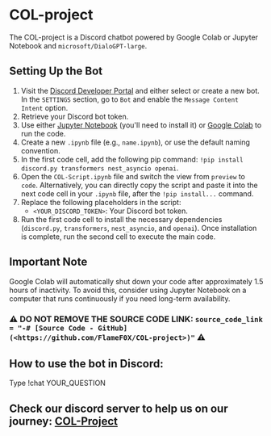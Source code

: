 # COL-project
The COL-project is a Discord chatbot powered by Google Colab or Jupyter Notebook and `microsoft/DialoGPT-large`.

## Setting Up the Bot

1. Visit the [Discord Developer Portal](https://discord.com/developers/applications) and either select or create a new bot. In the `SETTINGS` section, go to `Bot` and enable the `Message Content Intent` option.
2. Retrieve your Discord bot token.
3. Use either [Jupyter Notebook](https://jupyter.org/install) (you'll need to install it) or [Google Colab](https://colab.research.google.com/) to run the code.
4. Create a new `.ipynb` file (e.g., `name.ipynb`), or use the default naming convention.
5. In the first code cell, add the following pip command: `!pip install discord.py transformers nest_asyncio openai`.
6. Open the `COL-Script.ipynb` file and switch the view from `preview` to `code`. Alternatively, you can directly copy the script and paste it into the next code cell in your `.ipynb` file, after the `!pip install...` command.
7. Replace the following placeholders in the script:
   - `<YOUR_DISCORD_TOKEN>`: Your Discord bot token.
8. Run the first code cell to install the necessary dependencies (`discord.py`, `transformers`, `nest_asyncio`, and `openai`). Once installation is complete, run the second cell to execute the main code.

## Important Note
Google Colab will automatically shut down your code after approximately 1.5 hours of inactivity. To avoid this, consider using Jupyter Notebook on a computer that runs continuously if you need long-term availability.

### ⚠ DO NOT REMOVE THE SOURCE CODE LINK: `source_code_link = "-# [Source Code - GitHub](<https://github.com/FlameF0X/COL-project>)"` ⚠

## How to use the bot in Discord:
Type !chat YOUR_QUESTION

## Check our discord server to help us on our journey: [COL-Project](https://discord.gg/YpkVyg2Reu)
